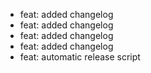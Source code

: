 * feat: added changelog
* feat: added changelog
* feat: added changelog
* feat: added changelog
* feat: automatic release script
